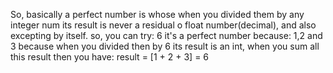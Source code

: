 So, basically a perfect number is whose when you divided them by any integer num its result is never a residual o float number(decimal), and also excepting by itself.
so, you can try: 6 it's a perfect number because:  1,2 and 3 because when you divided then by 6 its result is an int, when you sum all this result then you have: result = [1 + 2 + 3] = 6

